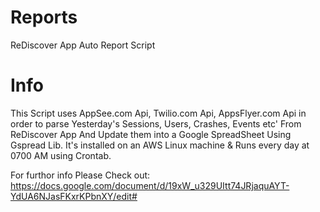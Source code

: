 # Reports
ReDiscover App Auto Report Script
# Info
This Script uses AppSee.com Api, Twilio.com Api, AppsFlyer.com Api in order to parse Yesterday's Sessions, Users, Crashes, Events etc'
From ReDiscover App And Update them into a Google SpreadSheet Using Gspread Lib.
It's installed on an AWS Linux machine & Runs every day at 0700 AM using Crontab.

For furthor info Please Check out: https://docs.google.com/document/d/19xW_u329UItt74JRjaquAYT-YdUA6NJasFKxrKPbnXY/edit#
